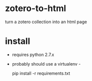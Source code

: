 # zotero-to-html

turn a zotero collection into an html page

# install

* requires python 2.7.x
* probably should use a virtualenv -

    pip install -r requirements.txt
